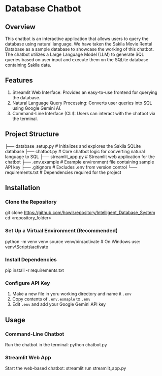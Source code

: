 # Database Chatbot 

## Overview 
This chatbot is an interactive application that allows users to query the database using natural language. We have taken the Sakila Movie Rental Database as a sample database to showcase the working of this chatbot. The chatbot utilizes a Large Language Model (LLM) to generate SQL queries based on user input and execute them on the SQLite database containing Sakila data. 

## Features
1) Streamlit Web Interface: Provides an easy-to-use frontend for querying the database.
2) Natural Language Query Processing: Converts user queries into SQL using Google Gemini AI.
3) Command-Line Interface (CLI): Users can interact with the chatbot via the terminal.

## Project Structure
├── database_setup.py       # Initializes and  explores the Sakila SQLite database
├── chatbot.py              # Core chatbot logic for converting natural language to SQL
├── streamlit_app.py        # Streamlit web application for the chatbot
├── .env.example            # Example environment file containing sample API key
├── .gitignore              # Excludes .env from version control
└── requirements.txt        # Dependencies required for the project

## Installation
### Clone the Repository
git clone https://github.com/howlsrepository/Intelligent_Database_System
cd <repository_folder>
### Set Up a Virtual Environment (Recommended)
python -m venv venv
source venv/bin/activate  # On Windows use: venv\Scripts\activate
### Install Dependencies 
pip install -r requirements.txt
### Configure API Key
1) Make a new file in yoru working directory and name it `.env`
2) Copy contents of `.env.exmaple` to `.env`
3) Edit `.env` and add your Google Gemini API key

## Usage
### Command-Line Chatbot
Run the chatbot in the terminal: 
python chatbot.py

### Streamlit Web App
Start the web-based chatbot: 
streamlit run streamlit_app.py
